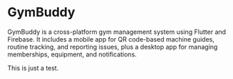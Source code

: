# GymBuddy

GymBuddy is a cross-platform gym management system using Flutter and Firebase. It includes a mobile app for QR code-based machine guides, routine tracking, and reporting issues, plus a desktop app for managing memberships, equipment, and notifications.


This is just a test.